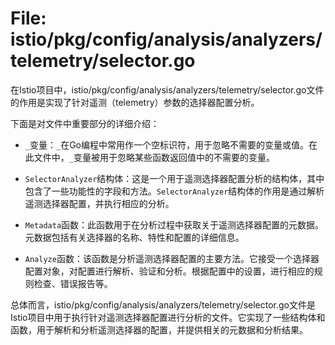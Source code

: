 # File: istio/pkg/config/analysis/analyzers/telemetry/selector.go

在Istio项目中，istio/pkg/config/analysis/analyzers/telemetry/selector.go文件的作用是实现了针对遥测（telemetry）参数的选择器配置分析。

下面是对文件中重要部分的详细介绍：

- `_`变量：`_`在Go编程中常用作一个空标识符，用于忽略不需要的变量或值。在此文件中，`_`变量被用于忽略某些函数返回值中的不需要的变量。

- `SelectorAnalyzer`结构体：这是一个用于遥测选择器配置分析的结构体，其中包含了一些功能性的字段和方法。`SelectorAnalyzer`结构体的作用是通过解析遥测选择器配置，并执行相应的分析。

- `Metadata`函数：此函数用于在分析过程中获取关于遥测选择器配置的元数据。元数据包括有关选择器的名称、特性和配置的详细信息。

- `Analyze`函数：该函数是分析遥测选择器配置的主要方法。它接受一个选择器配置对象，对配置进行解析、验证和分析。根据配置中的设置，进行相应的规则检查、错误报告等。

总体而言，istio/pkg/config/analysis/analyzers/telemetry/selector.go文件是Istio项目中用于执行针对遥测选择器配置进行分析的文件。它实现了一些结构体和函数，用于解析和分析遥测选择器的配置，并提供相关的元数据和分析结果。


